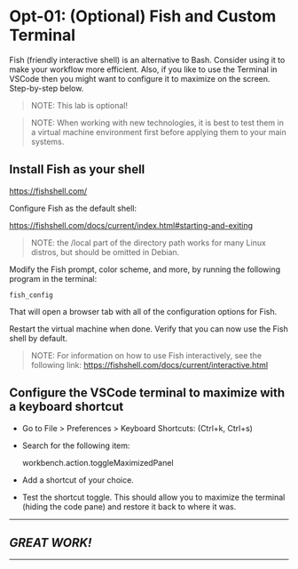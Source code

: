 # Opt-01: (Optional) Fish and Custom Terminal
Fish (friendly interactive shell) is an alternative to Bash. Consider using it to make your workflow more efficient. 
Also, if you like to use the Terminal in VSCode then you might want to configure it to maximize on the screen. Step-by-step below.

> NOTE: This lab is optional!

> NOTE: When working with new technologies, it is best to test them in a virtual machine environment first before applying them to your main systems. 

## Install Fish as your shell

https://fishshell.com/

Configure Fish as the default shell:

https://fishshell.com/docs/current/index.html#starting-and-exiting 

> NOTE: the /local part of the directory path works for many Linux distros, but should be omitted in Debian. 

Modify the Fish prompt, color scheme, and more, by running the following program in the terminal:

`fish_config`

That will open a browser tab with all of the configuration options for Fish. 

Restart the virtual machine when done. Verify that you can now use the Fish shell by default.

> NOTE: For information on how to use Fish interactively, see the following link: https://fishshell.com/docs/current/interactive.html

## Configure the VSCode terminal to maximize with a keyboard shortcut

- Go to File > Preferences > Keyboard Shortcuts: (Ctrl+k, Ctrl+s) 
- Search for the following item: 

  workbench.action.toggleMaximizedPanel

- Add a shortcut of your choice. 
- Test the shortcut toggle. This should allow you to maximize the terminal (hiding the code pane) and restore it back to where it was.

---
## *GREAT WORK!*
---